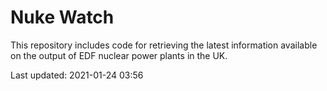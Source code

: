 # Nuke Watch

This repository includes code for retrieving the latest information available on the output of EDF nuclear power plants in the UK.

Last updated: 2021-01-24 03:56